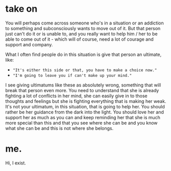 # take on 

You will perhaps come across someone who's in a situation or an addiction to something and subconsciously wants to move out of it. But that person just can't do it or is unable to, and you really want to help him / her to be able to come out of it - which will of course, need a lot of courage and support and company.

What I often find people do in this situation is give that person an ultimate, like:

- `"It's either this side or that, you have to make a choice now."`
- `"I'm going to leave you if can't make up your mind."`

I see giving ultimatums like these as absolutely wrong, something that will break that person even more. You need to understand that she is already fighting a lot of conflicts in her mind, she can easily give in to those thoughts and feelings but she is fighting everything that is making her weak. It's not your ultimatum, in this situation, that is going to help her. You should rather be her guidance from the dark into the light. You should love her and support her as much as you can and keep reminding her that she is much more special than this and that you see where she can be and you know what she can be and this is not where she belongs.

# me.

Hi, I exist.